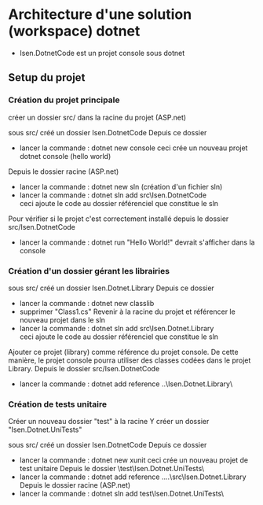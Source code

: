 # Architecture d'une solution (workspace) dotnet
* Isen.DotnetCode est un projet console sous dotnet

## Setup du projet
### Création du projet principale
créer un dossier src/ dans la racine du projet (ASP.net)

sous src/ créé un dossier Isen.DotnetCode
Depuis ce dossier
* lancer la commande : dotnet new console
ceci crée un nouveau projet dotnet console (hello world)

Depuis le dossier racine (ASP.net)
* lancer la commande : dotnet new sln (création d'un fichier sln)
* lancer la commande : dotnet sln add src\Isen.DotnetCode\
ceci ajoute le code au dossier référenciel que constitue le sln

Pour vérifier si le projet c'est correctement installé
depuis le dossier src/Isen.DotnetCode
* lancer la commande : dotnet run
"Hello World!" devrait s'afficher dans la console

### Création d'un dossier gérant les librairies
sous src/ créé un dossier Isen.Dotnet.Library
Depuis ce dossier
* lancer la commande : dotnet new classlib
* supprimer "Class1.cs"
Revenir à la racine du projet et référencer le nouveau projet dans le sln
* lancer la commande : dotnet sln add src\Isen.Dotnet.Library\
ceci ajoute le code au dossier référenciel que constitue le sln

Ajouter ce projet (library) comme référence du projet console.
De cette manière, le projet console pourra utiliser des classes codées dans le projet Library.
Depuis le dossier src/Isen.DotnetCode
* lancer la commande : dotnet add reference ..\Isen.Dotnet.Library\

### Création de tests unitaire

Créer un nouveau dossier "test" à la racine
Y créer un dossier "Isen.Dotnet.UniTests"

sous src/ créé un dossier Isen.DotnetCode
Depuis ce dossier
* lancer la commande : dotnet new xunit
ceci crée un nouveau projet de test unitaire
Depuis le dossier \test\Isen.Dotnet.UniTests\
* lancer la commande : dotnet add reference ..\..\src\Isen.Dotnet.Library\
Depuis le dossier racine (ASP.net)
* lancer la commande : dotnet sln add test\Isen.Dotnet.UniTests\
